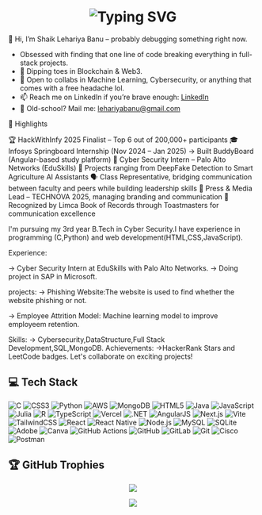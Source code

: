
<h1 align="center">
  <img src="https://readme-typing-svg.demolab.com?font=Fira+Code&weight=600&size=28&pause=1000&color=32CD32&center=true&vCenter=true&width=900&lines=Welcome+to+my+GitHub+-+I'm+Shaik+Lehariya+Banu" alt="Typing SVG" />
</h1>

👋 Hi, I’m Shaik Lehariya Banu – probably debugging something right now.
- Obsessed with finding that one line of code breaking everything in full-stack projects.
- 🌱 Dipping toes in Blockchain & Web3.
- 💞️ Open to collabs in Machine Learning, Cybersecurity, or anything that comes with a free headache lol.
- 📫 Reach me on LinkedIn if you’re brave enough: [LinkedIn](https://www.linkedin.com/in/lehariya-banu)
- 📧 Old-school? Mail me: lehariyabanu@gmail.com

🌟 Highlights

🏆 HackWithInfy 2025 Finalist – Top 6 out of 200,000+ participants
🎓 Infosys Springboard Internship (Nov 2024 – Jan 2025) → Built BuddyBoard (Angular-based study platform)
🔐 Cyber Security Intern – Palo Alto Networks (EduSkills)
🤖 Projects ranging from DeepFake Detection to Smart Agriculture AI Assistants
🗣️ Class Representative, bridging communication between faculty and peers while building leadership skills
🎤 Press & Media Lead – TECHNOVA 2025, managing branding and communication
🏅 Recognized by Limca Book of Records through Toastmasters for communication excellence


I'm pursuing my 3rd year B.Tech in Cyber Security.I have experience in programming (C,Python) and web development(HTML,CSS,JavaScript).

Experience:

-> Cyber Security Intern at EduSkills with Palo Alto Networks.
-> Doing project in SAP in Microsoft.

projects:
-> Phishing Website:The website is used to find whether the website phishing or not.

-> Employee Attrition Model: Machine learning model to improve employeem retention.

Skills:
-> Cybersecurity,DataStructure,Full Stack Development,SQL,MongoDB.
Achievements:
->HackerRank Stars and LeetCode badges.
Let's collaborate on exciting projects!


## 💻 Tech Stack

![C](https://img.shields.io/badge/C-00599C?style=for-the-badge&logo=c&logoColor=white)
![CSS3](https://img.shields.io/badge/CSS3-1572B6?style=for-the-badge&logo=css3&logoColor=white)
![Python](https://img.shields.io/badge/Python-3776AB?style=for-the-badge&logo=python&logoColor=white)
![AWS](https://img.shields.io/badge/AWS-232F3E?style=for-the-badge&logo=amazon-aws&logoColor=white)
![MongoDB](https://img.shields.io/badge/MongoDB-4EA94B?style=for-the-badge&logo=mongodb&logoColor=white)
![HTML5](https://img.shields.io/badge/HTML5-E34F26?style=for-the-badge&logo=html5&logoColor=white)
![Java](https://img.shields.io/badge/Java-ED8B00?style=for-the-badge&logo=java&logoColor=white)
![JavaScript](https://img.shields.io/badge/JavaScript-F7DF1E?style=for-the-badge&logo=javascript&logoColor=black)
![Julia](https://img.shields.io/badge/Julia-9558B2?style=for-the-badge&logo=julia&logoColor=white)
![R](https://img.shields.io/badge/R-276DC3?style=for-the-badge&logo=r&logoColor=white)
![TypeScript](https://img.shields.io/badge/TypeScript-007ACC?style=for-the-badge&logo=typescript&logoColor=white)
![Vercel](https://img.shields.io/badge/Vercel-000000?style=for-the-badge&logo=vercel&logoColor=white)
![.NET](https://img.shields.io/badge/.NET-512BD4?style=for-the-badge&logo=dotnet&logoColor=white)
![AngularJS](https://img.shields.io/badge/AngularJS-E23237?style=for-the-badge&logo=angularjs&logoColor=white)
![Next.js](https://img.shields.io/badge/Next.js-000000?style=for-the-badge&logo=nextdotjs&logoColor=white)
![Vite](https://img.shields.io/badge/Vite-646CFF?style=for-the-badge&logo=vite&logoColor=white)
![TailwindCSS](https://img.shields.io/badge/TailwindCSS-06B6D4?style=for-the-badge&logo=tailwindcss&logoColor=white)
![React](https://img.shields.io/badge/React-20232A?style=for-the-badge&logo=react&logoColor=61DAFB)
![React Native](https://img.shields.io/badge/React_Native-20232A?style=for-the-badge&logo=react&logoColor=61DAFB)
![Node.js](https://img.shields.io/badge/Node.js-43853D?style=for-the-badge&logo=node.js&logoColor=white)
![MySQL](https://img.shields.io/badge/MySQL-005C84?style=for-the-badge&logo=mysql&logoColor=white)
![SQLite](https://img.shields.io/badge/SQLite-07405E?style=for-the-badge&logo=sqlite&logoColor=white)
![Adobe](https://img.shields.io/badge/Adobe-FF0000?style=for-the-badge&logo=adobe&logoColor=white)
![Canva](https://img.shields.io/badge/Canva-00C4CC?style=for-the-badge&logo=canva&logoColor=white)
![GitHub Actions](https://img.shields.io/badge/GitHub_Actions-2088FF?style=for-the-badge&logo=githubactions&logoColor=white)
![GitHub](https://img.shields.io/badge/GitHub-181717?style=for-the-badge&logo=github&logoColor=white)
![GitLab](https://img.shields.io/badge/GitLab-FC6D26?style=for-the-badge&logo=gitlab&logoColor=white)
![Git](https://img.shields.io/badge/GIT-E44C30?style=for-the-badge&logo=git&logoColor=white)
![Cisco](https://img.shields.io/badge/Cisco-1BA0D7?style=for-the-badge&logo=cisco&logoColor=white)
![Postman](https://img.shields.io/badge/Postman-FF6C37?style=for-the-badge&logo=postman&logoColor=white)


## 🏆 GitHub Trophies

<p align="center">
  <img src="https://github-profile-trophy.vercel.app/?username=lehariya&theme=radical&no-frame=true&margin-w=10&margin-h=10&title=MultiLanguage,Repositories,Commits,PullRequest,Followers,Issues,Experience,Stars" />
</p>

<p align="center">
  <img src="https://github-profile-trophy.vercel.app/?username=lehariya&theme=radical&no-frame=true&margin-w=10&margin-h=10&title=Reviews" />
</p>
